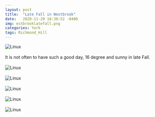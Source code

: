 ```yaml
---
layout: post
title:  "Late Fall in Westbrook"
date:   2020-11-20 18:30:52 -0400
img: estbrooklatefall.png
categories: York
tags: Richmond_Hill
---
```


![Linux]({{site.baseurl}}/images/westbrooklatefall.png)
<br>
<br>
It is not often to have such a good day, 16 degree and sunny in late Fall. 
<br>
<br>
![Linux]({{site.baseurl}}/images/westbrooklatefall1.jpg)
<br>
<br>
![Linux]({{site.baseurl}}/images/westbrooklatefall2.jpg)
<br>
<br>
![Linux]({{site.baseurl}}/images/westbrooklatefall3.jpg)
<br>
<br>
![Linux]({{site.baseurl}}/images/westbrooklatefall4.jpg)
<br>
<br>
![Linux]({{site.baseurl}}/images/westbrooklatefall5.jpg)
